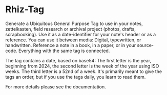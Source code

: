 # Rhiz-Tag

Generate a Ubiquitous General Purpose Tag to use in your notes, zettelkasten,
field research or archival project (photos, drafts, scrapbooking). Use it as a
date-identifier for your note's header or as a reference. You can use it between
media: Digital, typewritten, or handwritten. Reference a note in a book, in a
paper, or in your source- code. Everything with the same tag is connected.

The tag contains a date, based on base54: The first letter is the year,
beginning from 2024, the second letter is the week of the year using ISO weeks.
The third letter is a 52nd of a week. It's primarily meant to give the tags an
order, but if you use the tags daily, you learn to read them.

For more details please see the documentation.
